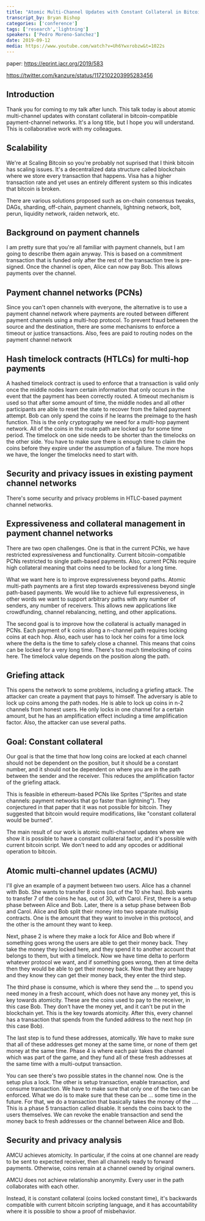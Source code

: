 ```yaml
---
title: "Atomic Multi-Channel Updates with Constant Collateral in Bitcoin-Compatible Payment-Channel Networks"
transcript_by: Bryan Bishop
categories: ['conference']
tags: ['research','lightning']
speakers: ['Pedro Moreno-Sanchez']
date: 2019-09-12
media: https://www.youtube.com/watch?v=Uh6Ywxrobzw&t=1022s
---
```

paper: <https://eprint.iacr.org/2019/583>

<https://twitter.com/kanzure/status/1172102203995283456>

## Introduction

Thank you for coming to my talk after lunch. This talk today is about atomic multi-channel updates with constant collateral in bitcoin-compatible payment-channel networks. It's a long title, but I hope you will understand. This is collaborative work with my colleagues.

## Scalability

We're at Scaling Bitcoin so you're probably not suprised that I think bitcoin has scaling issues. It's a decentralized data structure called blockchain where we store every transaction that happens. Visa has a higher transaction rate and yet uses an entirely different system so this indicates that bitcoin is broken.

There are various solutions proposed such as on-chain consensus tweaks, DAGs, sharding, off-chain, payment channels, lightning network, bolt, perun, liquidity network, raiden network, etc.

## Background on payment channels

I am pretty sure that you're all familiar with payment channels, but I am going to describe them again anyway. This is based on a commitment transaction that is funded only after the rest of the transaction tree is pre-signed. Once the channel is open, Alice can now pay Bob. This allows payments over the channel.

## Payment channel networks (PCNs)

Since you can't open channels with everyone, the alternative is to use a payment channel network where payments are routed between different payment channels using a multi-hop protocol. To prevent fraud between the source and the destination, there are some mechanisms to enforce a timeout or justice transactions. Also, fees are paid to routing nodes on the payment channel network

## Hash timelock contracts (HTLCs) for multi-hop payments

A hashed timelock contract is used to enforce that a transaction is valid only once the middle nodes learn certain information that only occurs in the event that the payment has been correctly routed. A timeout mechanism is used so that after some amount of time, the middle nodes and all other participants are able to reset the state to recover from the failed payment attempt. Bob can only spend the coins if he learns the preimage to the hash function. This is the only cryptography we need for a multi-hop payment network. All of the coins in the route path are locked up for some time period. The timelock on one side needs to be shorter than the timelocks on the other side. You have to make sure there is enough time to claim the coins before they expire under the assumption of a failure. The more hops we have, the longer the timelocks need to start with.

## Security and privacy issues in existing payment channel networks

There's some security and privacy problems in HTLC-based payment channel networks.

## Expressiveness and collateral management in payment channel networks

There are two open challenges. One is that in the current PCNs, we have restricted expressiveness and functionality. Current bitcoin-compatible PCNs restricted to single path-based payments. Also, current PCNs require high collateral meaning that coins need to be locked for a long time.

What we want here is to improve expressiveness beyond paths. Atomic multi-path payments are a first step towards expressiveness beyond single path-based payments. We would like to achieve full expressiveness, in other words we want to support arbitrary paths with any number of senders, any number of receivers. This allows new applications like crowdfunding, channel rebalancing, netting, and other applications.

The second goal is to improve how the collateral is actually managed in PCNs. Each payment of k coins along a n-channel path requires locking coins at each hop. Also, each user has to lock her coins for a time lock where the delta is the time to safely close a channel. This means that coins can be locked for a very long time. There's too much timelocking of coins here. The timelock value depends on the position along the path.

## Griefing attack

This opens the network to some problems, including a griefing attack. The attacker can create a payment that pays to himself. The adversary is able to lock up coins among the path nodes. He is able to lock up coins in n-2 channels from honest users. He only locks in one channel for a certain amount, but he has an amplification effect including a time amplification factor. Also, the attacker can use several paths.

## Goal: Constant collateral

Our goal is that the time that how long coins are locked at each channel should not be dependent on the position, but it should be a constant number, and it should not be dependent on where you are in the path between the sender and the receiver. This reduces the amplification factor of the griefing attack.

This is feasible in ethereum-based PCNs like Sprites ("Sprites and state channels: payment networks that go faster than lightning"). They conjectured in that paper that it was not possible for bitcoin. They suggested that bitcoin would require modifications, like "constant collateral would be burned".

The main result of our work is atomic multi-channel updates where we show it is possible to have a constant collateral factor, and it's possible with current bitcoin script. We don't need to add any opcodes or additional operation to bitcoin.

## Atomic multi-channel updates (ACMU)

I'll give an example of a payment between two users. Alice has a channel with Bob. She wants to transfer 8 coins (out of the 10 she has). Bob wants to transfer 7 of the coins he has, out of 30, with Carol. First, there is a setup phase between Alice and Bob. Later, there is a setup phase between Bob and Carol. Alice and Bob split their money into two separate multisig contracts. One is the amount that they want to involve in this protocol, and the other is the amount they want to keep.

Next, phase 2 is where they make a lock for Alice and Bob where if something goes wrong the users are able to get their money back. They take the money they locked here, and they spend it to another account that belongs to them, but with a timelock. Now we have time delta to perform whatever protocol we want, and if something goes wrong, then at time delta then they would be able to get their money back. Now that they are happy and they know they can get their money back, they enter the third step.

The third phase is consume, which is where they send the ... to spend you need money in a fresh account, which does not have any money yet, this is key towards atomicity. These are the coins used to pay to the receiver, in this case Bob. They don't have the money yet, and it can't be put in the blockchain yet. This is the key towards atomicity. After this, every channel has a transaction that spends from the funded address to the next hop (in this case Bob).

The last step is to fund these addresses, atomically. We have to make sure that all of these addresses get money at the same time, or none of them get money at the same time. Phase 4 is where each pair takes the channel which was part of the game, and they fund all of these fresh addresses at the same time with a multi-output transaction.

You can see there's two possible states in the channel now. One is the setup plus a lock. The other is setup transaction, enable transaction, and consume transaction. We have to make sure that only one of the two can be enforced. What we do is to make sure that these can be ... some time in the future. For that, we do a transaction that basically takes the money of the .... This is a phase 5 transaction called disable. It sends the coins back to the users themselves. We can revoke the enable transaction and send the money back to fresh addresses or the channel between Alice and Bob.

## Security and privacy analysis

AMCU achieves atomicity. In particular, if the coins at one channel are ready to be sent to expected receiver, then all channels ready to forward payments. Otherwise, coins remain at a channel owned by original owners.

AMCU does not achieve relationship anonymity. Every user in the path collaborates with each other.

Instead, it is constant collateral (coins locked constant time), it's backwards compatible with current bitcoin scripting language, and it has accountability where it is possible to show a proof of misbehavior.







